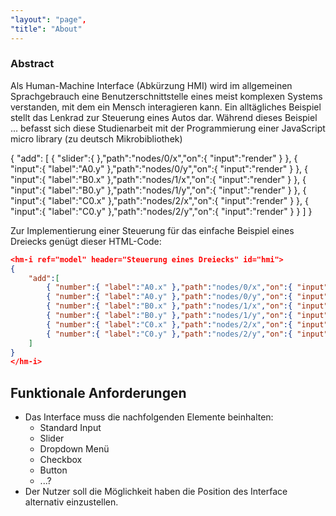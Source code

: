 ```yaml
---
"layout": "page",
"title": "About"
---
```


### Abstract

Als Human-Machine Interface (Abkürzung HMI) wird im allgemeinen Sprachgebrauch eine Benutzerschnittstelle eines meist komplexen Systems verstanden, mit dem ein Mensch interagieren kann. Ein alltägliches Beispiel stellt das Lenkrad zur Steuerung eines Autos dar. Während dieses Beispiel ... befasst sich diese Studienarbeit mit der Programmierung einer JavaScript micro library (zu deutsch Mikrobibliothek)

<canvas id="cv" width="350" height="250"></canvas>

<script>
    const ctx = document.getElementById("cv").getContext("2d");
    var model = {
        "nodes": [
            { "id": "A0", "x": 75, "y": 50 },
            { "id": "B0", "x": 150, "y": 200 },
            { "id": "C0", "x": 250, "y": 10 }
        ],
        "constraints": [
        { "id": "a", "p1": "A0", "p2": "B0" }, 
        { "id": "b", "p1": "B0", "p2": "C0" }, 
        { "id": "c", "p1": "C0", "p2": "A0" }
        ]
    };
    mec.model.extend(model);
    model.init();
    function render() {
        const g = g2().del().clr().view({ cartesian: true });
        model.draw(g);
        g.exe(ctx);
    return g;
    }
    render()

</script>

<hm-i ref="model" header="Steuerung eines Dreiecks" id="hmi">
{
    "add": [
        { "slider":{ },"path":"nodes/0/x","on":{ "input":"render" } }, 
        { "input":{ "label":"A0.y" },"path":"nodes/0/y","on":{ "input":"render" } }, 
        { "input":{ "label":"B0.x" },"path":"nodes/1/x","on":{ "input":"render" } }, 
        { "input":{ "label":"B0.y" },"path":"nodes/1/y","on":{ "input":"render" } }, 
        { "input":{ "label":"C0.x" },"path":"nodes/2/x","on":{ "input":"render" } }, 
        { "input":{ "label":"C0.y" },"path":"nodes/2/y","on":{ "input":"render" } } 
        ]
}
</hm-i>

Zur Implementierung einer Steuerung für das einfache Beispiel eines Dreiecks genügt dieser HTML-Code:

```json
<hm-i ref="model" header="Steuerung eines Dreiecks" id="hmi">
{
    "add":[
        { "number":{ "label":"A0.x" },"path":"nodes/0/x","on":{ "input":"render" } },
        { "number":{ "label":"A0.y" },"path":"nodes/0/y","on":{ "input":"render" } },
        { "number":{ "label":"B0.x" },"path":"nodes/1/x","on":{ "input":"render" } },
        { "number":{ "label":"B0.y" },"path":"nodes/1/y","on":{ "input":"render" } },
        { "number":{ "label":"C0.x" },"path":"nodes/2/x","on":{ "input":"render" } },
        { "number":{ "label":"C0.y" },"path":"nodes/2/y","on":{ "input":"render" } }
    ]
}
</hm-i>
```

## Funktionale Anforderungen

* Das Interface muss die nachfolgenden Elemente beinhalten:
    * Standard Input
    * Slider
    * Dropdown Menü
    * Checkbox
    * Button
    * ...?
* Der Nutzer soll die Möglichkeit haben die Position des Interface alternativ einzustellen.
